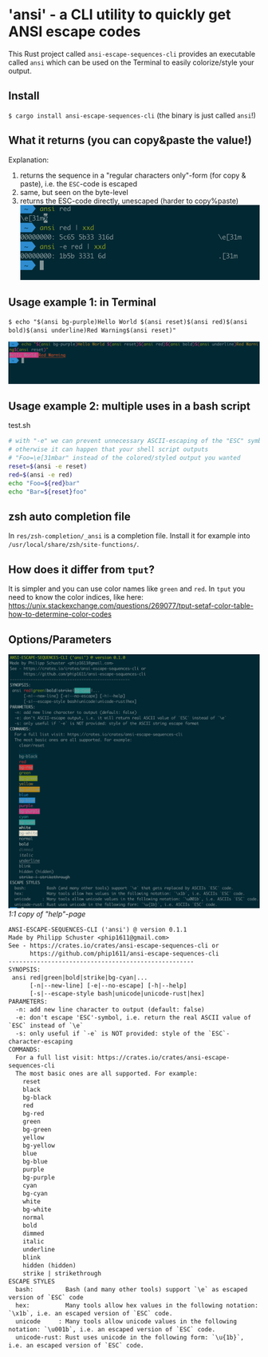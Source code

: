 # 'ansi' - a CLI utility to quickly get ANSI escape codes
This Rust project called `ansi-escape-sequences-cli` provides an executable called `ansi`
which can be used on the Terminal to easily colorize/style your output.

## Install
`$ cargo install ansi-escape-sequences-cli` (the binary is just called `ansi`!)

## What it returns (you can copy&paste the value!)
Explanation:
1) returns the sequence in a "regular characters only"-form (for copy & paste),
   i.e. the `ESC`-code is escaped
2) same, but seen on the byte-level
3) returns the ESC-code directly, unescaped (harder to copy%paste)
![what output looks like](what_it_returns.png "what output looks like")


## Usage example 1: in Terminal
`$ echo "$(ansi bg-purple)Hello World $(ansi reset)$(ansi red)$(ansi bold)$(ansi underline)Red Warning$(ansi reset)"` 

![Colorful example of terminal output](demo.png "Colorful example of terminal output")
  
## Usage example 2: multiple uses in a bash script
test.sh
```bash
# with "-e" we can prevent unnecessary ASCII-escaping of the "ESC" symbol
# otherwise it can happen that your shell script outputs 
# "Foo=\e[31mbar" instead of the colored/styled output you wanted
reset=$(ansi -e reset)
red=$(ansi -e red)
echo "Foo=${red}bar"
echo "Bar=${reset}foo"
```

## zsh auto completion file
In `res/zsh-completion/_ansi` is a completion file. Install it for example into
`/usr/local/share/zsh/site-functions/`.

## How does it differ from `tput`?
It is simpler and you can use color names like `green` and `red`.
In `tput` you need to know the color indices, like here:
https://unix.stackexchange.com/questions/269077/tput-setaf-color-table-how-to-determine-color-codes

## Options/Parameters
![Image of colorful help page, text version is below](help.png "Image of colorful help page, text version is below")
*1:1 copy of "help"-page*
```text
ANSI-ESCAPE-SEQUENCES-CLI ('ansi') @ version 0.1.1
Made by Philipp Schuster <phip1611@gmail.com>
See - https://crates.io/crates/ansi-escape-sequences-cli or
      https://github.com/phip1611/ansi-escape-sequences-cli
----------------------------------------------------
SYNOPSIS:
 ansi red|green|bold|strike|bg-cyan|... 
      [-n|--new-line] [-e|--no-escape] [-h|--help]
      [-s|--escape-style bash|unicode|unicode-rust|hex]
PARAMETERS:
  -n: add new line character to output (default: false)
  -e: don't escape 'ESC'-symbol, i.e. return the real ASCII value of `ESC` instead of `\e`
  -s: only useful if `-e` is NOT provided: style of the `ESC`-character-escaping
COMMANDS:
  For a full list visit: https://crates.io/crates/ansi-escape-sequences-cli
  The most basic ones are all supported. For example:
    reset
    black
    bg-black
    red
    bg-red
    green
    bg-green
    yellow
    bg-yellow
    blue
    bg-blue
    purple
    bg-purple
    cyan
    bg-cyan
    white
    bg-white
    normal
    bold
    dimmed
    italic
    underline
    blink
    hidden (hidden)
    strike | strikethrough
ESCAPE STYLES
  bash:         Bash (and many other tools) support `\e` as escaped version of `ESC` code
  hex:          Many tools allow hex values in the following notation: `\x1b`, i.e. an escaped version of `ESC` code.
  unicode     : Many tools allow unicode values in the following notation: `\u001b`, i.e. an escaped version of `ESC` code.
  unicode-rust: Rust uses unicode in the following form: `\u{1b}`, i.e. an escaped version of `ESC` code.
```